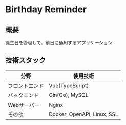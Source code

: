 # Birthday Reminder

## 概要
誕生日を管理して、前日に通知するアプリケーション

## 技術スタック
| 分野 | 使用技術 |
| ---- | ---- |
| フロントエンド | Vue(TypeScript) |
| バックエンド | Gin(Go), MySQL |
| Webサーバー | Nginx |
| その他 | Docker, OpenAPI, Linux, SSL |
